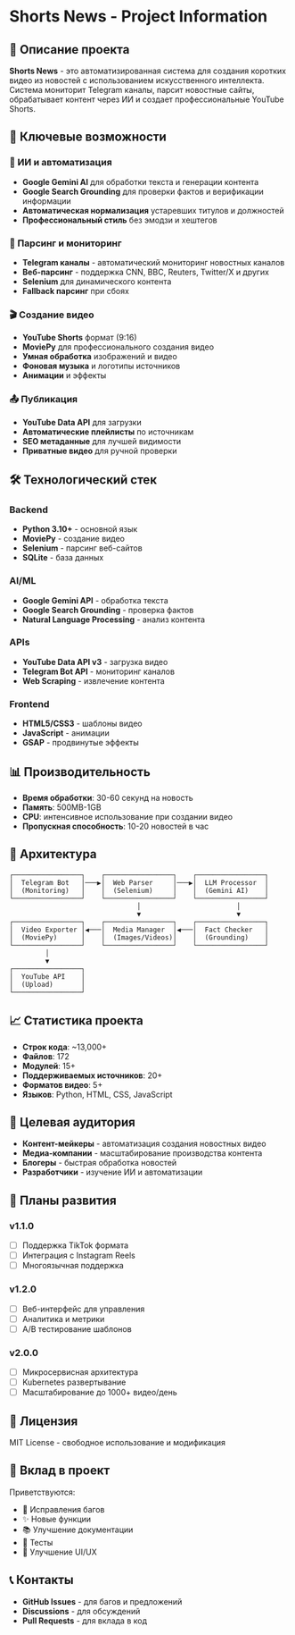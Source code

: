 # Shorts News - Project Information

## 🎯 Описание проекта

**Shorts News** - это автоматизированная система для создания коротких видео из новостей с использованием искусственного интеллекта. Система мониторит Telegram каналы, парсит новостные сайты, обрабатывает контент через ИИ и создает профессиональные YouTube Shorts.

## 🚀 Ключевые возможности

### 🤖 ИИ и автоматизация
- **Google Gemini AI** для обработки текста и генерации контента
- **Google Search Grounding** для проверки фактов и верификации информации
- **Автоматическая нормализация** устаревших титулов и должностей
- **Профессиональный стиль** без эмодзи и хештегов

### 📰 Парсинг и мониторинг
- **Telegram каналы** - автоматический мониторинг новостных каналов
- **Веб-парсинг** - поддержка CNN, BBC, Reuters, Twitter/X и других
- **Selenium** для динамического контента
- **Fallback парсинг** при сбоях

### 🎬 Создание видео
- **YouTube Shorts** формат (9:16)
- **MoviePy** для профессионального создания видео
- **Умная обработка** изображений и видео
- **Фоновая музыка** и логотипы источников
- **Анимации** и эффекты

### 📤 Публикация
- **YouTube Data API** для загрузки
- **Автоматические плейлисты** по источникам
- **SEO метаданные** для лучшей видимости
- **Приватные видео** для ручной проверки

## 🛠 Технологический стек

### Backend
- **Python 3.10+** - основной язык
- **MoviePy** - создание видео
- **Selenium** - парсинг веб-сайтов
- **SQLite** - база данных

### AI/ML
- **Google Gemini API** - обработка текста
- **Google Search Grounding** - проверка фактов
- **Natural Language Processing** - анализ контента

### APIs
- **YouTube Data API v3** - загрузка видео
- **Telegram Bot API** - мониторинг каналов
- **Web Scraping** - извлечение контента

### Frontend
- **HTML5/CSS3** - шаблоны видео
- **JavaScript** - анимации
- **GSAP** - продвинутые эффекты

## 📊 Производительность

- **Время обработки**: 30-60 секунд на новость
- **Память**: 500MB-1GB
- **CPU**: интенсивное использование при создании видео
- **Пропускная способность**: 10-20 новостей в час

## 🔧 Архитектура

```
┌─────────────────┐    ┌─────────────────┐    ┌─────────────────┐
│  Telegram Bot   │───▶│  Web Parser     │───▶│  LLM Processor  │
│  (Monitoring)   │    │  (Selenium)     │    │  (Gemini AI)    │
└─────────────────┘    └─────────────────┘    └─────────────────┘
                                │                        │
                                ▼                        ▼
┌─────────────────┐    ┌─────────────────┐    ┌─────────────────┐
│  Video Exporter │◀───│  Media Manager  │◀───│  Fact Checker   │
│  (MoviePy)      │    │  (Images/Videos)│    │  (Grounding)    │
└─────────────────┘    └─────────────────┘    └─────────────────┘
         │
         ▼
┌─────────────────┐
│  YouTube API    │
│  (Upload)       │
└─────────────────┘
```

## 📈 Статистика проекта

- **Строк кода**: ~13,000+
- **Файлов**: 172
- **Модулей**: 15+
- **Поддерживаемых источников**: 20+
- **Форматов видео**: 5+
- **Языков**: Python, HTML, CSS, JavaScript

## 🎯 Целевая аудитория

- **Контент-мейкеры** - автоматизация создания новостных видео
- **Медиа-компании** - масштабирование производства контента
- **Блогеры** - быстрая обработка новостей
- **Разработчики** - изучение ИИ и автоматизации

## 🔮 Планы развития

### v1.1.0
- [ ] Поддержка TikTok формата
- [ ] Интеграция с Instagram Reels
- [ ] Многоязычная поддержка

### v1.2.0
- [ ] Веб-интерфейс для управления
- [ ] Аналитика и метрики
- [ ] A/B тестирование шаблонов

### v2.0.0
- [ ] Микросервисная архитектура
- [ ] Kubernetes развертывание
- [ ] Масштабирование до 1000+ видео/день

## 📄 Лицензия

MIT License - свободное использование и модификация

## 🤝 Вклад в проект

Приветствуются:
- 🐛 Исправления багов
- ✨ Новые функции
- 📚 Улучшение документации
- 🧪 Тесты
- 🎨 Улучшение UI/UX

## 📞 Контакты

- **GitHub Issues** - для багов и предложений
- **Discussions** - для обсуждений
- **Pull Requests** - для вклада в код
